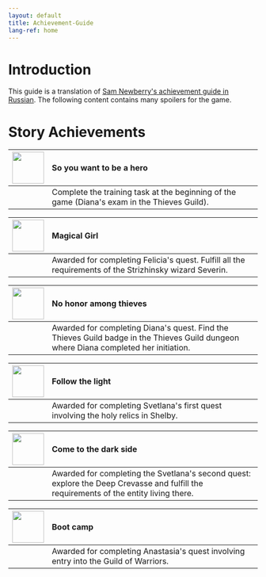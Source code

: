 ```yaml
---
layout: default
title: Achievement-Guide
lang-ref: home
---
```


# Introduction
This guide is a translation of [Sam Newberry's achievement guide in Russian](https://steamcommunity.com/sharedfiles/filedetails/?id=2038447122). The following content contains many spoilers for the game.

# Story Achievements

|<img src="{{site.baseurl}}/images/achievement_guide/so_you_want_to_be_a_hero.jpg" width="64px"/>|So you want to be a hero|
|:---|:---|
||Complete the training task at the beginning of the game (Diana's exam in the Thieves Guild).|

|<img src="{{site.baseurl}}/images/achievement_guide/magical_girl.jpg" width="64px"/>|Magical Girl|
|:---|:---|
||Awarded for completing Felicia's quest. Fulfill all the requirements of the Strizhinsky wizard Severin.|

|<img src="{{site.baseurl}}/images/achievement_guide/no_honor_among_thieves.jpg" width="64px" height="64px"/>|No honor among thieves|
|:---|:---|
||Awarded for completing Diana's quest. Find the Thieves Guild badge in the Thieves Guild dungeon where Diana completed her initiation.|

|<img src="{{site.baseurl}}/images/achievement_guide/follow_the_light.jpg" width="64px"/>|Follow the light|
|:---|:---|
||Awarded for completing Svetlana's first quest involving the holy relics in Shelby.|

|<img src="{{site.baseurl}}/images/achievement_guide/come_to_the_dark_side.jpg" width="64px"/>|Come to the dark side|
|:---|:---|
||Awarded for completing the Svetlana's second quest: explore the Deep Crevasse and fulfill the requirements of the entity living there.|

|<img src="{{site.baseurl}}/images/achievement_guide/boot_camp.jpg" width="64px"/>|Boot camp|
|:---|:---|
||Awarded for completing Anastasia's quest involving entry into the Guild of Warriors.|

